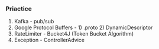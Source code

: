 
### Priactice

1. Kafka - pub/sub
2. Google Protocol Buffers - 1) .proto 2) DynamicDescriptor
3. RateLimiter - Bucket4J (Token Bucket Algorithm)
4. Exception - ControllerAdvice
